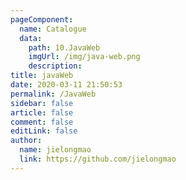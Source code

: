 ```yaml
---
pageComponent:
  name: Catalogue
  data:
    path: 10.JavaWeb
    imgUrl: /img/java-web.png
    description: 
title: javaWeb
date: 2020-03-11 21:50:53
permalink: /JavaWeb
sidebar: false
article: false
comment: false
editLink: false
author:
  name: jielongmao
  link: https://github.com/jielongmao
---
```

